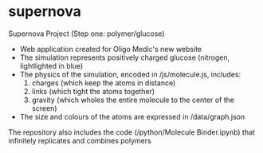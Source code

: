 # supernova
Supernova Project (Step one: polymer/glucose)
 - Web application created for Oligo Medic's new website
 - The simulation represents positively charged glucose (nitrogen, lightlighted in blue)
 - The physics of the simulation, encoded in /js/molecule.js, includes: 
    1. charges (which keep the atoms in distance)
    2. links (which tight the atoms together)
    3. gravity (which wholes the entire molecule to the center of the screen)
 - The size and colours of the atoms are expressed in /data/graph.json
 
 The repository also includes the code (/python/Molecule Binder.ipynb) that infinitely replicates and combines polymers
